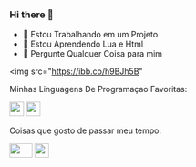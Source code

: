 ### Hi there 👋

- 🔭 Estou Trabalhando em um Projeto
- 🌱 Estou Aprendendo Lua e Html 
- 💬 Pergunte Qualquer Coisa para mim

<img src="https://ibb.co/h9BJh5B"

Minhas Linguagens De Programaçao Favoritas:

<img src="https://upload.wikimedia.org/wikipedia/commons/thumb/c/cf/Lua-Logo.svg/1200px-Lua-Logo.svg.png" width="25vw" height="25vh">   <img src="https://upload.wikimedia.org/wikipedia/commons/thumb/6/61/HTML5_logo_and_wordmark.svg/200px-HTML5_logo_and_wordmark.svg.png" width="25vw" height="25vh">

Coisas que gosto de passar meu tempo:

<img src="https://upload.wikimedia.org/wikipedia/commons/thumb/d/d9/Node.js_logo.svg/1200px-Node.js_logo.svg.png" width="40vw" height="25vh">    <img src="https://upload.wikimedia.org/wikipedia/commons/thumb/2/2d/Visual_Studio_Code_1.18_icon.svg/64px-Visual_Studio_Code_1.18_icon.svg.png" width="25vw" height="25vh"> 

<!--
<img src="" width="700vw" height="350vh">
-->

